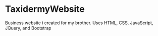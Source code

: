 # TaxidermyWebsite
Business website i created for my brother. Uses HTML, CSS, JavaScript, JQuery, and Bootstrap
